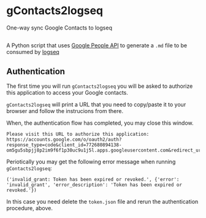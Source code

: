# gContacts2logseq

One-way sync Google Contacts to logseq



## 

A Python script that uses [Google People API](https://developers.google.com/people/quickstart/python) to generate a `.md` file to be consumed by [logseq](https://logseq.com)


## Authentication
The first time you will run `gContacts2logseq` you will be asked to authorize this application to access your Google contacts. 

`gContacts2logseq` will print a URL that you need to copy/paste it to your browser and follow the instrucions from there.

When, the authentication flow has completed, you may close this window.


```
Please visit this URL to authorize this application: https://accounts.google.com/o/oauth2/auth?response_type=code&client_id=772680894138-om5gu5sbpjj8p2im9f6f1p30uc9u1j5l.apps.googleusercontent.com&redirect_uri=http%3A%2F%2Flocalhost%3A33599%2F&scope=https%3A%2F%2Fwww.googleapis.com%2Fauth%2Fcontacts.readonly+https%3A%2F%2Fwww.googleapis.com%2Fauth%2Fuser.addresses.read&state=b2QYSUuv4Q0jmKjd4BzG2RCPe4Jmmg&code_challenge=dXmZdIenosQn7B2wgIt021LPKb77lNfSa1NSqRi_xsM&code_challenge_method=S256&access_type=offline
```



Periotically you may get the following error message when running `gContacts2logseq`:

```
('invalid_grant: Token has been expired or revoked.', {'error': 'invalid_grant', 'error_description': 'Token has been expired or revoked.'})
```

In this case you need delete the `token.json` file and rerun the authentication procedure, above.